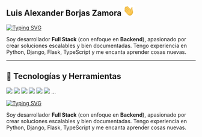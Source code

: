 ## Luis Alexander Borjas Zamora <img src="https://raw.githubusercontent.com/ABSphreak/ABSphreak/master/gifs/Hi.gif" width="30px">

[![Typing SVG](https://readme-typing-svg.herokuapp.com?size=18&color=1DA1F2&lines=Full+Stack+%2F+Backend+Developer;Python+%7C+Django+%7C+Flask+%7C+TypeScript)](https://github.com/alex22bo)

Soy desarrollador **Full Stack** (con enfoque en **Backend**), apasionado por crear soluciones escalables y bien documentadas. Tengo experiencia en Python, Django, Flask, TypeScript y me encanta aprender cosas nuevas.

---

## 🚀 Tecnologías y Herramientas
<p>
  <img src="https://cdn.jsdelivr.net/gh/devicons/devicon/icons/python/python-original.svg" width="40"/>
  <img src="https://cdn.jsdelivr.net/gh/devicons/devicon/icons/django/django-plain.svg" width="40"/>
  <img src="https://cdn.jsdelivr.net/gh/devicons/devicon/icons/flask/flask-original.svg" width="40"/>
  <img src="https://cdn.jsdelivr.net/gh/devicons/devicon/icons/typescript/typescript-original.svg" width="40"/>
  <img src="https://cdn.jsdelivr.net/gh/devicons/devicon/icons/javascript/javascript-original.svg" width="40"/>
  <img src="https://cdn.jsdelivr.net/gh/devicons/devicon/icons/docker/docker-original.svg" width="40"/>
  ...
</p>

[![Typing SVG](https://readme-typing-svg.herokuapp.com?size=18&color=1DA1F2&lines=Full+Stack+%2F+Backend+Developer;Python+%7C+Django+%7C+Flask+%7C+TypeScript)](https://github.com/alex22bo)

Soy desarrollador **Full Stack** (con enfoque en **Backend**), apasionado por crear soluciones escalables y bien documentadas. Tengo experiencia en Python, Django, Flask, TypeScript y me encanta aprender cosas nuevas.

<!--
**alex22bo/alex22bo** is a ✨ _special_ ✨ repository because its `README.md` (this file) appears on your GitHub profile.

Here are some ideas to get you started:

- 🔭 I’m currently working on ...
- 🌱 I’m currently learning ...
- 👯 I’m looking to collaborate on ...
- 🤔 I’m looking for help with ...
- 💬 Ask me about ...
- 📫 How to reach me: ...
- 😄 Pronouns: ...
- ⚡ Fun fact: ...
-->
